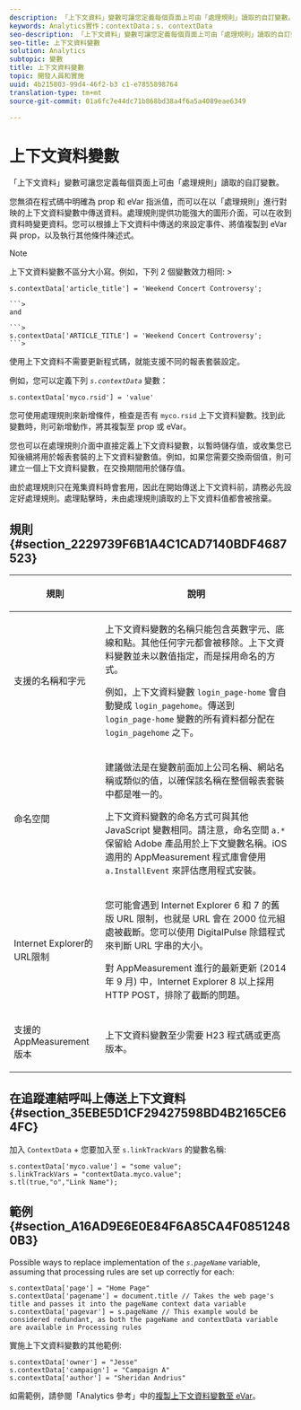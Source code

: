 ```yaml
---
description: 「上下文資料」變數可讓您定義每個頁面上可由「處理規則」讀取的自訂變數。
keywords: Analytics實作；contextData；s. contextData
seo-description: 「上下文資料」變數可讓您定義每個頁面上可由「處理規則」讀取的自訂變數。
seo-title: 上下文資料變數
solution: Analytics
subtopic: 變數
title: 上下文資料變數
topic: 開發人員和實施
uuid: 4b215803-99d4-46f2-b3 c1-e7855898764
translation-type: tm+mt
source-git-commit: 01a6fc7e44dc71b868bd38a4f6a5a4089eae6349

---
```



# 上下文資料變數

「上下文資料」變數可讓您定義每個頁面上可由「處理規則」讀取的自訂變數。

您無須在程式碼中明確為 prop 和 eVar 指派值，而可以在以「處理規則」進行對映的上下文資料變數中傳送資料。處理規則提供功能強大的圖形介面，可以在收到資料時變更資料。您可以根據上下文資料中傳送的來設定事件、將值複製到 eVar 與 prop，以及執行其他條件陳述式。

>[!NOTE]
>
>上下文資料變數不區分大小寫。例如，下列 2 個變數效力相同: &gt;
>```>
>s.contextData['article_title'] = 'Weekend Concert Controversy'; 
>
>```>
>and 
>
>```>
>s.contextData['ARTICLE_TITLE'] = 'Weekend Concert Controversy';
>```>



使用上下文資料不需要更新程式碼，就能支援不同的報表套裝設定。

例如，您可以定義下列 *`s.contextData`* 變數：

```
s.contextData['myco.rsid'] = 'value'
```

您可使用處理規則來新增條件，檢查是否有 `myco.rsid` 上下文資料變數。找到此變數時，則可新增動作，將其複製至 prop 或 eVar。

您也可以在處理規則介面中直接定義上下文資料變數，以暫時儲存值，或收集您已知後續將用於報表套裝的上下文資料變數值。例如，如果您需要交換兩個值，則可建立一個上下文資料變數，在交換期間用於儲存值。

由於處理規則只在蒐集資料時會套用，因此在開始傳送上下文資料前，請務必先設定好處理規則。處理點擊時，未由處理規則讀取的上下文資料值都會被捨棄。

## 規則 {#section_2229739F6B1A4C1CAD7140BDF4687523}

<table id="table_4433A32A952340699B189CAEAF158B06"> 
 <thead> 
  <tr> 
   <th colname="col1" class="entry"> <p>規則 </p> </th> 
   <th colname="col2" class="entry"> <p>說明 </p> </th> 
  </tr> 
 </thead>
 <tbody> 
  <tr> 
   <td colname="col1"> <p>支援的名稱和字元 </p> </td> 
   <td colname="col2"> <p>上下文資料變數的名稱只能包含英數字元、底線和點。其他任何字元都會被移除。上下文資料變數並未以數值指定，而是採用命名的方式。 </p> <p>例如，上下文資料變數 <code>login_page-home</code> 會自動變成 <code>login_pagehome</code>。傳送到 <code>login_page-home</code> 變數的所有資料都分配在 <code>login_pagehome</code> 之下。 </p> </td> 
  </tr> 
  <tr> 
   <td colname="col1"> <p>命名空間 </p> </td> 
   <td colname="col2"> <p>建議做法是在變數前面加上公司名稱、網站名稱或類似的值，以確保該名稱在整個報表套裝中都是唯一的。 </p> <p>上下文資料變數的命名方式可與其他 JavaScript 變數相同。請注意，命名空間 <code>a.*</code> 保留給 Adobe 產品用於上下文變數名稱。iOS 適用的 AppMeasurement 程式庫會使用 <code>a.InstallEvent</code> 來評估應用程式安裝。 </p> </td> 
  </tr> 
  <tr> 
   <td colname="col1"> <p>Internet Explorer的URL限制 </p> </td> 
   <td colname="col2"> <p>您可能會遇到 Internet Explorer 6 和 7 的舊版 URL 限制，也就是 URL 會在 2000 位元組處被截斷。您可以使用 <span class="keyword">DigitalPulse</span> 除錯程式來判斷 URL 字串的大小。 </p> <p>對 AppMeasurement 進行的最新更新 (2014 年 9 月) 中，Internet Explorer 8 以上採用 HTTP POST，排除了截斷的問題。 </p> </td> 
  </tr> 
  <tr> 
   <td colname="col1"> <p>支援的 AppMeasurement 版本 </p> </td> 
   <td colname="col2"> <p>上下文資料變數至少需要 H23 程式碼或更高版本。 </p> </td> 
  </tr> 
 </tbody> 
</table>

## 在追蹤連結呼叫上傳送上下文資料 {#section_35EBE5D1CF29427598BD4B2165CE64FC}

加入 `ContextData` + 您要加入至 `s.linkTrackVars` 的變數名稱:

```
s.contextData['myco.value'] = "some value"; 
s.linkTrackVars = "contextData.myco.value"; 
s.tl(true,"o","Link Name"); 
```

## 範例 {#section_A16AD9E6E0E84F6A85CA4F08512480B3}

Possible ways to replace implementation of the *`s.pageName`* variable, assuming that processing rules are set up correctly for each:

```
s.contextData['page'] = "Home Page" 
s.contextData['pagename'] = document.title // Takes the web page's title and passes it into the pageName context data variable 
s.contextData['pagevar'] = s.pageName // This example would be considered redundant, as both the pageName and contextData variable are available in Processing rules
```

實施上下文資料變數的其他範例: 

```
s.contextData['owner'] = "Jesse" 
s.contextData['campaign'] = "Campaign A" 
s.contextData['author'] = "Sheridan Andrius"
```

如需範例，請參閱「Analytics 參考」中的[複製上下文資料變數至 eVar](https://marketing.adobe.com/resources/help/en_US/reference/?f=processing_rules_copy_context_data)。
